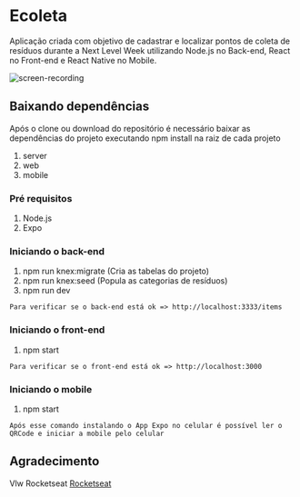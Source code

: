 # Ecoleta

Aplicação criada com objetivo de cadastrar e localizar pontos de coleta de resíduos durante a Next Level Week utilizando Node.js no Back-end, React no Front-end e React Native no Mobile.

![screen-recording](https://user-images.githubusercontent.com/17283891/83982177-d65e0e00-a8fa-11ea-82e0-9c3b058682ec.gif)

## Baixando dependências

Após o clone ou download do repositório é necessário baixar as dependências do projeto executando npm install na raiz de cada projeto
1.  server
2.  web
3.  mobile

### Pré requisitos

1. Node.js
2. Expo

### Iniciando o back-end

1. npm run knex:migrate (Cria as tabelas do projeto)
2. npm run knex:seed (Popula as categorias de resíduos)
3. npm run dev
```
Para verificar se o back-end está ok => http://localhost:3333/items
```

### Iniciando o front-end

1. npm start
```
Para verificar se o front-end está ok => http://localhost:3000
```

### Iniciando o mobile

1. npm start
```
Após esse comando instalando o App Expo no celular é possível ler o QRCode e iniciar a mobile pelo celular
```

## Agradecimento

Vlw Rocketseat
[Rocketseat](https://rocketseat.com.br/)
